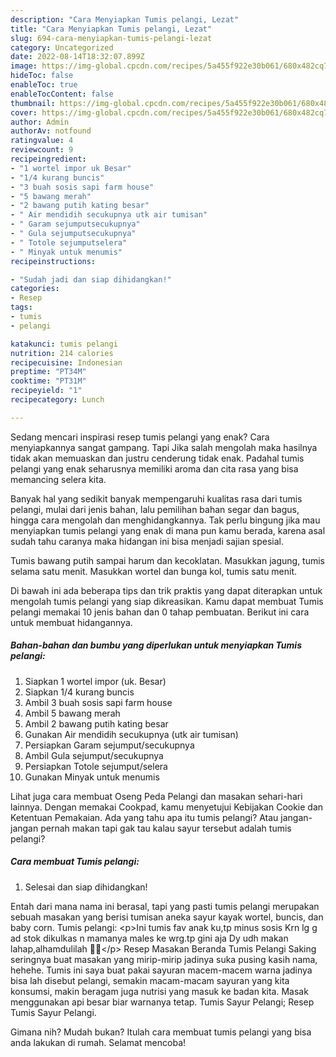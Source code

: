 ```yaml
---
description: "Cara Menyiapkan Tumis pelangi, Lezat"
title: "Cara Menyiapkan Tumis pelangi, Lezat"
slug: 694-cara-menyiapkan-tumis-pelangi-lezat
category: Uncategorized
date: 2022-08-14T18:32:07.899Z
image: https://img-global.cpcdn.com/recipes/5a455f922e30b061/680x482cq70/tumis-pelangi-foto-resep-utama.jpg
hideToc: false
enableToc: true
enableTocContent: false
thumbnail: https://img-global.cpcdn.com/recipes/5a455f922e30b061/680x482cq70/tumis-pelangi-foto-resep-utama.jpg
cover: https://img-global.cpcdn.com/recipes/5a455f922e30b061/680x482cq70/tumis-pelangi-foto-resep-utama.jpg
author: Admin
authorAv: notfound
ratingvalue: 4
reviewcount: 9
recipeingredient:
- "1 wortel impor uk Besar"
- "1/4 kurang buncis"
- "3 buah sosis sapi farm house"
- "5 bawang merah"
- "2 bawang putih kating besar"
- " Air mendidih secukupnya utk air tumisan"
- " Garam sejumputsecukupnya"
- " Gula sejumputsecukupnya"
- " Totole sejumputselera"
- " Minyak untuk menumis"
recipeinstructions:

- "Sudah jadi dan siap dihidangkan!"
categories:
- Resep
tags:
- tumis
- pelangi

katakunci: tumis pelangi 
nutrition: 214 calories
recipecuisine: Indonesian
preptime: "PT34M"
cooktime: "PT31M"
recipeyield: "1"
recipecategory: Lunch

---
```



Sedang mencari inspirasi resep tumis pelangi yang enak? Cara menyiapkannya sangat gampang. Tapi Jika salah mengolah maka hasilnya tidak akan memuaskan dan justru cenderung tidak enak. Padahal tumis pelangi yang enak seharusnya memiliki aroma dan cita rasa yang bisa memancing selera kita.


Banyak hal yang sedikit banyak mempengaruhi kualitas rasa dari tumis pelangi, mulai dari jenis bahan, lalu pemilihan bahan segar dan bagus, hingga cara mengolah dan menghidangkannya. Tak perlu bingung jika mau menyiapkan tumis pelangi yang enak di mana pun kamu berada, karena asal sudah tahu caranya maka hidangan ini bisa menjadi sajian spesial.

Tumis bawang putih sampai harum dan kecoklatan. Masukkan jagung, tumis selama satu menit. Masukkan wortel dan bunga kol, tumis satu menit.


Di bawah ini ada beberapa tips dan trik praktis yang dapat diterapkan untuk mengolah tumis pelangi yang siap dikreasikan. Kamu dapat membuat Tumis pelangi memakai 10 jenis bahan dan 0 tahap pembuatan. Berikut ini cara untuk membuat hidangannya.

<!--inarticleads1-->

##### Bahan-bahan dan bumbu yang diperlukan untuk menyiapkan Tumis pelangi:

1. Siapkan 1 wortel impor (uk. Besar)
1. Siapkan 1/4 kurang buncis
1. Ambil 3 buah sosis sapi farm house
1. Ambil 5 bawang merah
1. Ambil 2 bawang putih kating besar
1. Gunakan  Air mendidih secukupnya (utk air tumisan)
1. Persiapkan  Garam sejumput/secukupnya
1. Ambil  Gula sejumput/secukupnya
1. Persiapkan  Totole sejumput/selera
1. Gunakan  Minyak untuk menumis


Lihat juga cara membuat Oseng Peda Pelangi dan masakan sehari-hari lainnya. Dengan memakai Cookpad, kamu menyetujui Kebijakan Cookie dan Ketentuan Pemakaian. Ada yang tahu apa itu tumis pelangi? Atau jangan-jangan pernah makan tapi gak tau kalau sayur tersebut adalah tumis pelangi? 

<!--inarticleads2-->

##### Cara membuat Tumis pelangi:


1. Selesai dan siap dihidangkan!

Entah dari mana nama ini berasal, tapi yang pasti tumis pelangi merupakan sebuah masakan yang berisi tumisan aneka sayur kayak wortel, buncis, dan baby corn. Tumis pelangi: &lt;p&gt;Ini tumis fav anak ku,tp minus sosis Krn lg g ad stok dikulkas n mamanya males ke wrg.tp gini aja Dy udh makan lahap,alhamdulilah 🙏😄&lt;/p&gt; Resep Masakan Beranda Tumis Pelangi Saking seringnya buat masakan yang mirip-mirip jadinya suka pusing kasih nama, hehehe. Tumis ini saya buat pakai sayuran macem-macem warna jadinya bisa lah disebut pelangi, semakin macam-macam sayuran yang kita konsumsi, makin beragam juga nutrisi yang masuk ke badan kita. Masak menggunakan api besar biar warnanya tetap. Tumis Sayur Pelangi; Resep Tumis Sayur Pelangi. 

Gimana nih? Mudah bukan? Itulah cara membuat tumis pelangi yang bisa anda lakukan di rumah. Selamat mencoba!
